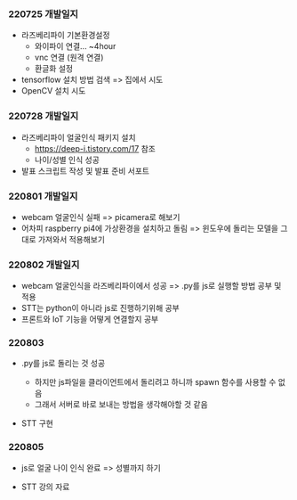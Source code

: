 ### 220725 개발일지

- 라즈베리파이 기본환경설정
  - 와이파이 연결... ~4hour
  - vnc 연결 (원격 연결)
  - 환글화 설정
- tensorflow 설치 방법 검색 => 집에서 시도
- OpenCV 설치 시도

### 220728 개발일지

- 라즈베리파이 얼굴인식 패키지 설치
  - https://deep-i.tistory.com/17 참조
  - 나이/성별 인식 성공
- 발표 스크립트 작성 및 발표 준비 서포트

### 220801 개발일지

- webcam 얼굴인식 실패 => picamera로 해보기
- 어차피 raspberry pi4에 가상환경을 설치하고 돌림 => 윈도우에 돌리는 모델을 그대로 가져와서 적용해보기

### 220802 개발일지

- webcam 얼굴인식을 라즈베리파이에서 성공 => .py를 js로 실행할 방법 공부 및 적용
- STT는 python이 아니라 js로 진행하기위해 공부
- 프론트와 IoT 기능을 어떻게 연결할지 공부

### 220803

- .py를 js로 돌리는 것 성공

  - 하지만 js파일을 클라이언트에서 돌리려고 하니까 spawn 함수를 사용할 수 없음
  - 그래서 서버로 바로 보내는 방법을 생각해야할 것 같음

- STT 구현



### 220805

- js로 얼굴 나이 인식 완료 => 성별까지 하기

- STT 강의 자료
